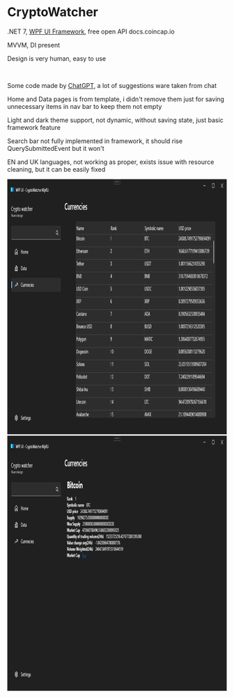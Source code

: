 # CryptoWatcher
<p>.NET 7, <a href="https://github.com/lepoco/wpfui/tree/main">WPF UI Framework</a>, free open API docs.coincap.io</p>
<p>MVVM, DI present</p>
<p>Design is very human, easy to use</p>
</br>
<p>Some code made by <a href="https://openai.com/blog/chatgpt/">ChatGPT</a>, a lot of suggestions ware taken from chat</p>
<p>Home and Data pages is from template, i didn't remove them just for saving unnecessary items in nav bar to keep them not empty</p>
<p>Light and dark theme support, not dynamic, without saving state, just basic framework feature</p>
<p>Search bar not fully implemented in framework, it should rise QuerySubmittedEvent but it won't</p>
<p>EN and UK languages, not working as proper, exists issue with resource cleaning, but it can be easily fixed</p>

<img src="ChartV2.png" widht="270" height="585"/>
<img src="Details.png" widht="270" height="585"/>
